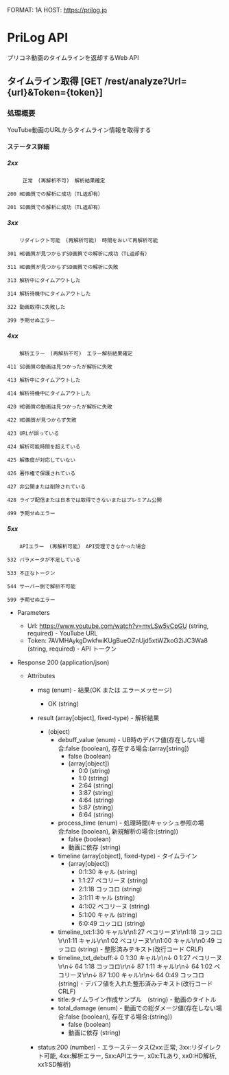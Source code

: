 FORMAT: 1A
HOST: https://prilog.jp

# PriLog API
プリコネ動画のタイムラインを返却するWeb API

## タイムライン取得 [GET /rest/analyze?Url={url}&Token={token}]

### 処理概要

YouTube動画のURLからタイムライン情報を取得する

#### ステータス詳細

##### 2xx

         正常　(再解析不可)　解析結果確定

    200 HD画質での解析に成功（TL返却有）

    201 SD画質での解析に成功（TL返却有）


##### 3xx

        リダイレクト可能　(再解析可能)　時間をおいて再解析可能

    301 HD画質が見つからずSD画質での解析に成功（TL返却有）

    311 HD画質が見つからずSD画質での解析に失敗

    313 解析中にタイムアウトした

    314 解析待機中にタイムアウトした

    322 動画取得に失敗した

    399 予期せぬエラー


##### 4xx

        解析エラー　(再解析不可)　エラー解析結果確定

    411 SD画質の動画は見つかったが解析に失敗

    413 解析中にタイムアウトした

    414 解析待機中にタイムアウトした

    420 HD画質の動画は見つかったが解析に失敗

    422 HD画質が見つからず失敗

    423 URLが誤っている

    424 解析可能時間を超えている

    425 解像度が対応していない

    426 著作権で保護されている

    427 非公開または削除されている

    428 ライブ配信または日本では取得できないまたはプレミアム公開

    499 予期せぬエラー


##### 5xx

        APIエラー　(再解析可能)　API受理できなかった場合

    532 パラメータが不足している

    533 不正なトークン

    544 サーバー側で解析不可能

    599 予期せぬエラー


+ Parameters

    + Url: https://www.youtube.com/watch?v=mvLSw5vCpGU (string, required) - YouTube URL
    + Token: 7AVMHAykgDwkfwiKUgBueOZnUjd5xtWZkoG2iJC3Wa8 (string, required) - API トークン

+ Response 200 (application/json)
    + Attributes
        + msg (enum) - 結果(OK または エラーメッセージ)
            + OK (string)

        + result (array[object], fixed-type) - 解析結果
            + (object)
                + debuff_value (enum) - UB時のデバフ値(存在しない場合:false (boolean), 存在する場合:(array[string])
                    + false (boolean)
                    + (array[object])
                        + 0:0 (string)
                        + 1:0 (string)
                        + 2:64 (string)
                        + 3:87 (string)
                        + 4:64 (string)
                        + 5:87 (string)
                        + 6:64 (string)
                + process_time (enum) - 処理時間(キャッシュ参照の場合:false (boolean), 新規解析の場合:(string))
                    + false (boolean)
                    + 動画に依存 (string)
                + timeline (array[object], fixed-type) - タイムライン
                     + (array[object])
                        + 0:1:30 キャル (string)
                        + 1:1:27 ペコリーヌ (string)
                        + 2:1:18 コッコロ (string)
                        + 3:1:11 キャル (string)
                        + 4:1:02 ペコリーヌ (string)
                        + 5:1:00 キャル (string)
                        + 6:0:49 コッコロ (string)
                + timeline_txt:1:30 キャル\r\n1:27 ペコリーヌ\r\n1:18 コッコロ\r\n1:11 キャル\r\n1:02 ペコリーヌ\r\n1:00 キャル\r\n0:49 コッコロ (string) - 整形済みテキスト(改行コード CRLF)
                + timeline_txt_debuff:↓  0 1:30 キャル\r\n↓  0 1:27 ペコリーヌ\r\n↓ 64 1:18 コッコロ\r\n↓ 87 1:11 キャル\r\n↓ 64 1:02 ペコリーヌ\r\n↓ 87 1:00 キャル\r\n↓ 64 0:49 コッコロ (string) - デバフ値を入れた整形済みテキスト(改行コード CRLF)
                + title:タイムライン作成サンプル　(string) - 動画のタイトル
                + total_damage (enum) - 動画での総ダメージ値(存在しない場合:false (boolean), 存在する場合:(string))
                    + false (boolean)
                    + 動画に依存 (string)
        + status:200 (number) - エラーステータス(2xx:正常, 3xx:リダイレクト可能, 4xx:解析エラー, 5xx:APIエラー, x0x:TLあり, xx0:HD解析, xx1:SD解析)
